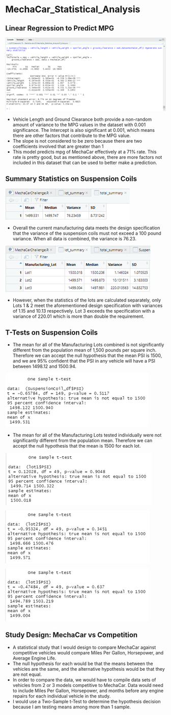# MechaCar_Statistical_Analysis

## Linear Regression to Predict MPG

![Multiple Linear Regression Model](./Resources/d1_multipleRegression.png)

- Vehicle Length and Ground Clearance both provide a non-random amount of variance to the MPG values in the dataset with 0.001 significance. The Intercept is also significant at 0.001, which means there are other factors that contribute to the MPG value.
- The slope is not considered to be zero because there are two coefficients involved that are greater than 1
- This model predicts mpg of MechaCar effectively at a 71% rate. This rate is pretty good, but as mentioned above, there are more factors not included in this dataset that can be used to better make a prediction.

## Summary Statistics on Suspension Coils

![Total Summary](./Resources/d2_totalSummary.png)

- Overall the current manufacturing data meets the design specification that the variance of the suspension coils must not exceed a 100 pound variance. When all data is combined, the variance is 76.23.

![Lot Summary](./Resources/d2_lotSummary.png)

- However, when the statistics of the lots are calculated separately, only Lots 1 & 2 meet the aforementioned design specification with variances of 1.15 and 10.13 respectively. Lot 3 exceeds the specification with a variance of 220.01 which is more than double the requirement.

## T-Tests on Suspension Coils
- The mean for all of the Manufacturing Lots combined is not significantly different from the population mean of 1,500 pounds per square inch. Therefore we can accept the null hypothesis that the mean PSI is 1500, and we are 95% confident that the PSI in any vehicle will have a PSI between 1498.12 and 1500.94.

![Total T-Test](./Resources/d3_totalTtest.png)

- The mean for all of the Manufacturing Lots tested individually were not significantly different from the population mean. Therefore we can accept the null hypothesis that the mean is 1500 for each lot.

![Lot 1 T-Test](./Resources/d3_lot1Ttest.png)

![Lot 2 T-Test](./Resources/d3_lot2Ttest.png)

![Lot 3 T-Test](./Resources/d3_lot3Ttest.png)

## Study Design: MechaCar vs Competition

- A statistical study that I would design to compare MechaCar against competitive vehicles would compare Miles Per Gallon, Horsepower, and Average Engine Life.
- The null hypothesis for each would be that the means between the vehicles are the same, and the alternative hypothesis would be that they are not equal.
- In order to compare the data, we would have to compile data sets of vehicles from 2 or 3 models competitive to MechaCar. Data would need to include Miles Per Gallon, Horsepower, and months before any engine repairs for each individual vehicle in the study.
- I would use a Two-Sample t-Test to determine the hypothesis decision because I am testing means among more than 1 sample.